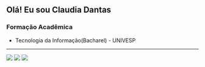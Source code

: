 ## Olá! Eu sou Claudia Dantas  ## 
 
### Formação Acadêmica	
- Tecnologia da Informação(Bacharel) - UNIVESP

<hr>

<div>
  <a href="https://www.instagram.com/scarneti/" target="_blank"><img src="https://img.shields.io/badge/-Instagram-%23E4405F?style=for-the-badge&logo=instagram&logoColor=white" target="_blank"></a>
  <a href = "mailto:claudiadejesusdantas@gmail.com"><img src="https://img.shields.io/badge/-Gmail-%23333?style=for-the-badge&logo=gmail&logoColor=white" target="_blank"></a>	 
  <a href="https://www.linkedin.com/in/claudiadejesusdantas" target="_blank"><img src="https://img.shields.io/badge/-LinkedIn-%230077B5?style=for-the-badge&logo=linkedin&logoColor=white" target="_blank"></a> 	
 	 
 	 
</div>
